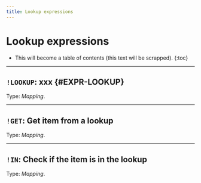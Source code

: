 ```yaml
---
title: Lookup expressions
---
```


# Lookup expressions

* This will become a table of contents (this text will be scrapped).
{:toc}

---

## `!LOOKUP`: xxx {#EXPR-LOOKUP}

Type: _Mapping_.


---

## `!GET`: Get item from a lookup

Type: _Mapping_.


---

## `!IN`: Check if the item is in the lookup

Type: _Mapping_.

